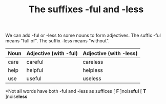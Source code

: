 ﻿---
layout: post
title:  "The suffixes -ful and -less"
description: The suffixes -ful and -less
keywords: suffixes
categories: grammar
---
We can add -ful or -less to some nouns to form adjectives. The suffix -ful means "full of". The suffix -less means "without".

|Noun|Adjective (with -ful)|Adjective (with -less)|
|:-----|:------|:--------|
|care  |careful|careless |
|help  |helpful|helpless |
|use   |useful |useless  |

*Not all words have both -ful and -less as suffices
[ **F** ]noise**ful**
[ **T** ]noise**less**